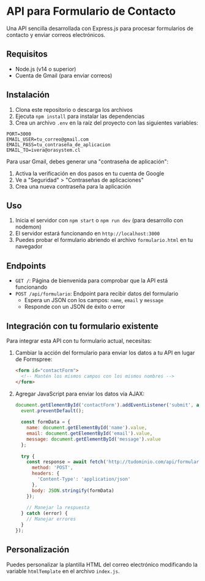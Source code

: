 # API para Formulario de Contacto

Una API sencilla desarrollada con Express.js para procesar formularios de contacto y enviar correos electrónicos.

## Requisitos

- Node.js (v14 o superior)
- Cuenta de Gmail (para enviar correos)

## Instalación

1. Clona este repositorio o descarga los archivos
2. Ejecuta `npm install` para instalar las dependencias
3. Crea un archivo `.env` en la raíz del proyecto con las siguientes variables:

```
PORT=3000
EMAIL_USER=tu_correo@gmail.com
EMAIL_PASS=tu_contraseña_de_aplicacion
EMAIL_TO=ivera@orasystem.cl
```

Para usar Gmail, debes generar una "contraseña de aplicación":
1. Activa la verificación en dos pasos en tu cuenta de Google
2. Ve a "Seguridad" > "Contraseñas de aplicaciones"
3. Crea una nueva contraseña para la aplicación

## Uso

1. Inicia el servidor con `npm start` o `npm run dev` (para desarrollo con nodemon)
2. El servidor estará funcionando en `http://localhost:3000`
3. Puedes probar el formulario abriendo el archivo `formulario.html` en tu navegador

## Endpoints

- `GET /`: Página de bienvenida para comprobar que la API está funcionando
- `POST /api/formulario`: Endpoint para recibir datos del formulario
  - Espera un JSON con los campos: `name`, `email` y `message`
  - Responde con un JSON de éxito o error

## Integración con tu formulario existente

Para integrar esta API con tu formulario actual, necesitas:

1. Cambiar la acción del formulario para enviar los datos a tu API en lugar de Formspree:
   ```html
   <form id="contactForm">
     <!-- Mantén los mismos campos con los mismos nombres -->
   </form>
   ```

2. Agregar JavaScript para enviar los datos vía AJAX:
   ```javascript
   document.getElementById('contactForm').addEventListener('submit', async function(event) {
     event.preventDefault();
     
     const formData = {
       name: document.getElementById('name').value,
       email: document.getElementById('email').value,
       message: document.getElementById('message').value
     };
     
     try {
       const response = await fetch('http://tudominio.com/api/formulario', {
         method: 'POST',
         headers: {
           'Content-Type': 'application/json'
         },
         body: JSON.stringify(formData)
       });
       
       // Manejar la respuesta
     } catch (error) {
       // Manejar errores
     }
   });
   ```

## Personalización

Puedes personalizar la plantilla HTML del correo electrónico modificando la variable `htmlTemplate` en el archivo `index.js`. 